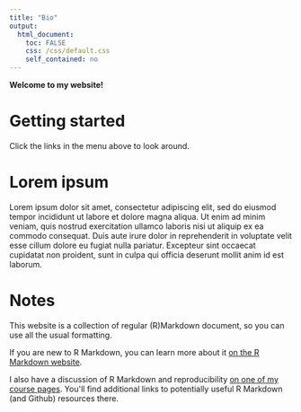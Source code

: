 ```yaml
---
title: "Bio"
output: 
  html_document:
    toc: FALSE
    css: /css/default.css
    self_contained: no  
---
```


<!-- <link rel="stylesheet" type="text/css" media="all" href="/css/default.css" /> -->

**Welcome to my website!**


# Getting started

Click the links in the menu above to look around.

# Lorem ipsum

Lorem ipsum dolor sit amet, consectetur adipiscing elit, sed do eiusmod tempor incididunt ut labore et dolore magna aliqua. Ut enim ad minim veniam, quis nostrud exercitation ullamco laboris nisi ut aliquip ex ea commodo consequat. Duis aute irure dolor in reprehenderit in voluptate velit esse cillum dolore eu fugiat nulla pariatur. Excepteur sint occaecat cupidatat non proident, sunt in culpa qui officia deserunt mollit anim id est laborum.

# Notes

This website is a collection of regular (R)Markdown document, so you can use all the usual formatting.

If you are new to R Markdown, you can learn more about it [on the R Markdown website](https://rmarkdown.rstudio.com/). 

I also have a discussion of R Markdown and reproducibility [on one of my course pages](https://andreashandel.github.io/MADAcourse/1e_ToolsforReproducibility.html). You'll find additional links to potentially useful R Markdown (and Github) resources there.


